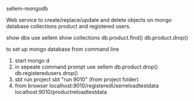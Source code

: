  sellem-mongodb

Web service to create/replace/update and delete objects
on mongo database collections product and registered users.

show dbs
use sellem
show collections
db.product.find()
db.product.drop()

to set up mongo database
from command line
1. start mongo d
2. in sepeate command prompt
    use sellem
    db.product.drop()
    db.registeredusers.drop()
3. sbt run project
     sbt "run 9010" (from project folder)
4. from browser
      localhost:9010/registeredUserreloadtestdata
      localhost:9010/productreloadtestdata



